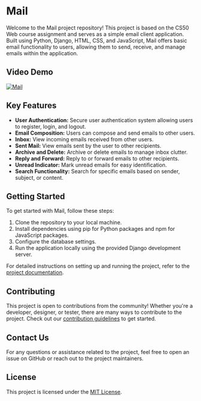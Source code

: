 # Mail

Welcome to the Mail project repository! This project is based on the CS50 Web course assignment and serves as a simple email client application. Built using Python, Django, HTML, CSS, and JavaScript, Mail offers basic email functionality to users, allowing them to send, receive, and manage emails within the application.

## Video Demo

[![Mail](http://img.youtube.com/vi/tcKUAUY4KNU/0.jpg)](http://www.youtube.com/watch?v=tcKUAUY4KNU)

## Key Features

- **User Authentication:** Secure user authentication system allowing users to register, login, and logout.
- **Email Composition:** Users can compose and send emails to other users.
- **Inbox:** View incoming emails received from other users.
- **Sent Mail:** View emails sent by the user to other recipients.
- **Archive and Delete:** Archive or delete emails to manage inbox clutter.
- **Reply and Forward:** Reply to or forward emails to other recipients.
- **Unread Indicator:** Mark unread emails for easy identification.
- **Search Functionality:** Search for specific emails based on sender, subject, or content.

## Getting Started

To get started with Mail, follow these steps:

1. Clone the repository to your local machine.
2. Install dependencies using pip for Python packages and npm for JavaScript packages.
3. Configure the database settings.
4. Run the application locally using the provided Django development server.

For detailed instructions on setting up and running the project, refer to the [project documentation](link_to_documentation).


## Contributing

This project is open to contributions from the community! Whether you're a developer, designer, or tester, there are many ways to contribute to the project. Check out our [contribution guidelines](link_to_contribution_guidelines) to get started.

## Contact Us

For any questions or assistance related to the project, feel free to open an issue on GitHub or reach out to the project maintainers.

## License

This project is licensed under the [MIT License](https://opensource.org/licenses/MIT).

